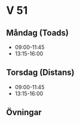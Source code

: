 # V 51

## Måndag (Toads)
* 09:00-11:45
* 13:15-16:00
## Torsdag (Distans)
* 09:00-11:45
* 13:15-16:00

## Övningar